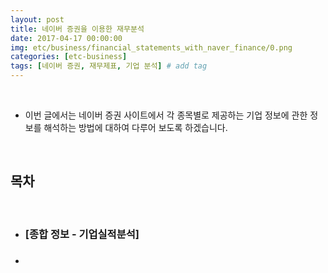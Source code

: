 ```yaml
---
layout: post
title: 네이버 증권을 이용한 재무분석
date: 2017-04-17 00:00:00
img: etc/business/financial_statements_with_naver_finance/0.png
categories: [etc-business] 
tags: [네이버 증권, 재무제표, 기업 분석] # add tag
---
```


<br>

- 이번 글에서는 네이버 증권 사이트에서 각 종목별로 제공하는 기업 정보에 관한 정보를 해석하는 방법에 대하여 다루어 보도록 하겠습니다.

<br>

## **목차**

<br>

- ### [종합 정보 - 기업실적분석]
- ### 


<br>